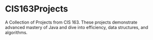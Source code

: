 # CIS163Projects
A Collection of Projects from CIS 163. These projects demonstrate advanced mastery of Java and dive into efficiency, data structures, and algorithms.
